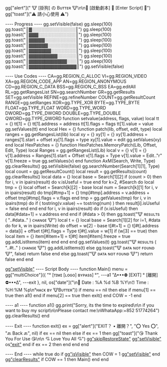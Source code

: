 gg["alert"]("      🐮 [掛狗] の Bᴜᴛᴛᴇʀ 🐮\n\n🌸 [啟動劇本] 🌷 [Enter Script] 🌸")
gg["toast"]("⚠️ 請小心使用 ⚠️")

---- Progress ----
gg.setVisible(false)
gg.sleep(100) gg.toast("║▓░░░░░░░░░░░░░░║") gg.sleep(100) gg.toast("║▓▓▓░░░░░░░░░░░░║") gg.sleep(100) gg.toast("║▓▓▓▓▓░░░░░░░░░░║") gg.sleep(100) gg.toast("║▓▓▓▓▓▓░░░░░░░░░║") gg.sleep(100) gg.toast("║▓▓▓▓▓▓▓░░░░░░░░║") gg.sleep(100) gg.toast("║▓▓▓▓▓▓▓▓▓░░░░░░║") gg.sleep(100) gg.toast("║▓▓▓▓▓▓▓▓▓▓▓▓░░░║") gg.sleep(100) gg.toast("║▓▓▓▓▓▓▓▓▓▓▓▓▓▓▓║")
gg.setVisible(false)

---- Use Codes ----
CA=gg.REGION_C_ALLOC  VI=gg.REGION_VIDEO  XA=gg.REGION_CODE_APP  AN=gg.REGION_ANONYMOUS  CD=gg.REGION_C_DATA  BSS=gg.REGION_C_BSS  EA=gg.editAll  RL=gg.getRangesList  SN=gg.searchNumber  GR=gg.getResults  SET=gg.setVisible  REFINE=gg.refineNumber  COUNT=gg.getResultCount  RANGE=gg.setRanges  XOR=gg.TYPE_XOR  BYTE=gg.TYPE_BYTE  FLOAT=gg.TYPE_FLOAT  WORD=gg.TYPE_WORD  DWORD=gg.TYPE_DWORD  DOUBLE=gg.TYPE_DOUBLE  QWORD=gg.TYPE_QWORD function setvalue(address, flags, value) local tt = {} tt[1] = {} tt[1].address = address tt[1].flags = flags tt[1].value = value gg.setValues(tt) end local Hex = {} function patch(lib, offset, edit, type) local ranges = gg.getRangesList(lib) local xy = {} xy[1] = {} xy[1].address = ranges[1].start + offset xy[1].flags = type xy[1].value = edit gg.setValues(xy) end local HexPatches = {} function HexPatches.MemoryPatch(Lib, Offset, Edit, Type) local Ranges = gg.getRangesList(Lib) local v = {} v[1] = {} v[1].address = Ranges[1].start + Offset v[1].flags = Type v[1].value = Edit.."r" v[1].freeze = true gg.setValues(v) end function AxM(Search, Write, Type) gg.clearResults() gg.setVisible(false) gg.searchNumber(Search[1][1], Type) local count = gg.getResultCount() local result = gg.getResults(count) gg.clearResults() local data = {} local base = Search[1][2] if (count > 0) then for i, v in ipairs(result) do v.isUseful = true end for k=2, #Search do local tmp = {} local offset = Search[k][2] - base local num = Search[k][1] for i, v in ipairs(result) do tmp[#tmp+1] = {} tmp[#tmp].address = v.address + offset tmp[#tmp].flags = v.flags end tmp = gg.getValues(tmp) for i, v in ipairs(tmp) do if ( tostring(v.value) ~= tostring(num) ) then result[i].isUseful = false end end end for i, v in ipairs(result) do if (v.isUseful) then data[#data+1] = v.address end end if (#data > 0) then gg.toast("🐮 ʀᴇsᴜʟᴛs ( "..#data.." ) ᴄʜᴀɴɢᴇ 🐮") local t = {} local base = Search[1][2] for i=1, #data do for k, w in ipairs(Write) do offset = w[2] - base t[#t+1] = {} t[#t].address = data[i] + offset t[#t].flags = Type t[#t].value = w[1] if (w[3] == true) then local item = {} item[#item+1] = t[#t] item[#item].freeze = true gg.addListItems(item) end end end gg.setValues(t) gg.toast("🐮 ʀᴇsᴜʟᴛs ( "..#t.." ) ᴄʜᴀɴɢᴇ 🐮") gg.addListItems(t) else gg.toast("🐮 ᴅᴀᴛᴀ ɴᴏᴛ ғᴏᴜɴᴅ 🐮", false) return false end else gg.toast("🐮 ᴅᴀᴛᴀ ɴᴏᴛ ғᴏᴜɴᴅ 🐮") return false end end

gg["setVisible"](true)
---- Script Body ----
function Main()
menu = gg["multiChoice"]({
    "° [ᴛɪᴍɪ [ʟᴏɢᴏ] ʙʏᴘᴀss] °", ---a1
    "∆•••⛔ [EXIT] ° [離開] ⛔•••∆", ---exit
}, nil, os["date"]("\n📅 Date : %A %d %B %Y\n⏰ Time : %H:%M %p\n°ʜᴀᴄᴋ ʙʏ 🐮Bᴜᴛᴛᴇʀ"))
    if menu == nil then 
      else
    if menu[1] == true then a1()
      end
    if menu[2] == true then exit()
    end
  COW = -1
end
    
---- a1 ----
function a1()
  gg.print("Sorry, its the time to expired\n\n if you want to buy my script\n\nPlease contact me:\nWhataApp:+852 51774264")
  gg.clearResults()
end


---- Exit ----
function exit()
  ex = gg["alert"]("EXIT？ • 離開？", "⭕ Yes ⭕", "🔙 Back 🔙", nil)
    if ex == nil then else
    if ex == 1 then
      gg["toast"]("😘 Thank You For Use 😘\n\n  💘 Love You All 💘")
      gg["skipRestoreState"]()
      gg["setVisible"](true)
      os["exit"]()
      end
    if ex == 2 then
      end
      end
      end

---- End ----
  while true do
    if gg["isVisible"](true) then COW = 1
      gg["setVisible"](false) end
      gg["clearResults"]()
    if COW == 1 then Main()
      end
      end








